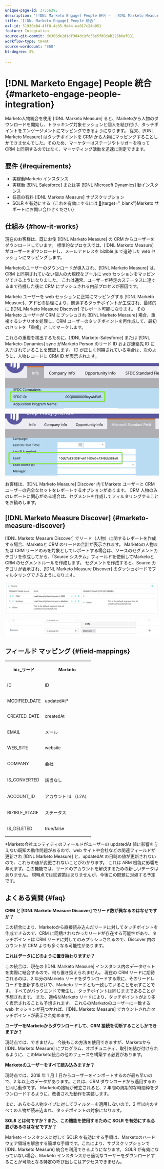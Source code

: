 ```yaml
---
unique-page-id: 37356395
description: '[!DNL Marketo Engage] People 統合 –  [!DNL Marketo Measure]'
title: '[!DNL Marketo Engage] People 統合'
exl-id: 51930e84-4ff8-4e35-9d44-ea017c24b051
feature: Integration
source-git-commit: de366de2d1df3d4dc9fc33e5fd0dab225b6af081
workflow-type: tm+mt
source-wordcount: '868'
ht-degree: 2%

---
```


# [!DNL Marketo Engage] People 統合 {#marketo-engage-people-integration}

Marketo人物統合を使用 [!DNL Marketo Measure] ると、Marketoから人物のダウンロードを開始し、トラッキング対象セッションと個人を結び付け、タッチポイントをエンゲージメントにマッピングできるようになります。 従来、[!DNL Marketo Measure] はタッチポイントを CRM から人物にマッピングすることしかできませんでした。そのため、マーケターはステージやトリガーを待って CRM と同期するのではなく、マーケティング活動を迅速に測定できます。

## 要件 {#requirements}

* 実稼動Marketo インスタンス
* 実稼動 [!DNL Salesforce] または実 [!DNL Microsoft Dynamics] 動インスタンス
* 任意の有料 [!DNL Marketo Measure] サブスクリプション
* SOLR を有効にする（これを有効にするには [&#128279;](https://nation.marketo.com/t5/Support/ct-p/Support){target="_blank"}Marketo サポートにお問い合わせください）

## 仕組み {#how-it-works}

現在のお客様は、既にお使 [!DNL Marketo Measure] の CRM からユーザーをダウンロードしています。 標準的なプロセスでは、[!DNL Marketo Measure] がユーザーをダウンロードし、メールアドレスを bizible.js で追跡した web セッションにマッピングします。

Marketoのユーザーのダウンロードが導入され、[!DNL Marketo Measure] は、CRM と同期されていない個人の大規模なプールに web セッションをマッピングできるようになりました。 これは通常、ユーザーが特定のステータスに達するまで待機した後に CRM にプッシュされる内部プロセスが原因です。

Marketo ユーザーを web セッションに正常にマッピングする [!DNL Marketo Measure]、アドビの処理により、関連するタッチポイントが生成され、最終的に [!DNL Marketo Measure Discover] でレポート可能になります。 そのMarketo ユーザーが CRM にプッシュされ [!DNL Marketo Measure] 場合、重複するシナリオを処理し、CRM ユーザーのタッチポイントを再作成して、最初のセットを「重複」としてマークします。

これらの重複を検出するために、[!DNL Marketo-Salesforce] または [!DNL Marketo-Dynamics] sync がMarketo Person のリード ID および連絡先 ID に入力されていることを確認します。 ID が正しく同期されている場合は、次のように、人物レコードに CRM ID が表示されます。

![](assets/5a.png)

![](assets/5b.png)

お客様は、[!DNL Marketo Measure] Discover 内でMarketo ユーザーと CRM ユーザーの完全なセットをレポートするオプションがあります。 CRM 人物のみのレポートに関心がある場合は、セグメントを作成してフィルタリングすることをお勧めします。

## [!DNL Marketo Measure Discover] {#marketo-measure-discover}

[!DNL Marketo Measure Discover] でリード（人物）に関するレポートを作成する場合、Marketoと CRM のリードの合計が表示されます。 Marketoの人物または CRM リードのみを対象としてレポートする場合は、ソースのセグメントカテゴリを作成してから、「Source システム」フィールドを使用してMarketoと CRM のセグメントルールを作成します。 セグメントを作成すると、Source カテゴリが表示され、[!DNL Marketo Measure Discover] のダッシュボードでフィルタリングできるようになります。

![](assets/bizible-discover-1.png)

![](assets/bizible-discover-2.png)

## フィールド マッピング {#field-mappings}

<table> 
 <colgroup> 
  <col> 
  <col> 
 </colgroup> 
 <tbody> 
  <tr> 
   <th><p><strong>biz_リード</strong></p></th> 
   <th><p><strong>Marketo</strong></p></th> 
  </tr> 
  <tr> 
   <td><p>ID</p></td> 
   <td><p>ID</p></td> 
  </tr> 
  <tr> 
   <td><p>MODIFIED_DATE</p></td> 
   <td><p>updatedAt<strong>*</strong></p></td> 
  </tr> 
  <tr> 
   <td><p>CREATED_DATE</p></td> 
   <td><p>createdAt</p></td> 
  </tr> 
  <tr> 
   <td><p>EMAIL</p></td> 
   <td><p>メール</p></td> 
  </tr> 
  <tr> 
   <td><p>WEB_SITE</p></td> 
   <td><p>website</p></td> 
  </tr> 
  <tr> 
   <td><p>COMPANY</p></td> 
   <td><p>会社</p></td> 
  </tr> 
  <tr> 
   <td><p>IS_CONVERTED</p></td> 
   <td><p>該当なし</p></td> 
  </tr> 
  <tr> 
   <td><p>ACCOUNT_ID</p></td> 
   <td><p>アカウント Id （L2A）</p></td> 
  </tr> 
  <tr> 
   <td><p>BIZIBLE_STAGE</p></td> 
   <td><p>ステータス</p></td> 
  </tr> 
  <tr> 
   <td><p>IS_DELETED</p></td> 
   <td><p>true/false</p></td> 
  </tr> 
 </tbody> 
</table>

*Marketo会社エンティティのフィールドがユーザーの updatedAt 値に影響を与えない既知の動作問題があるので、web サイトや会社などの関連フィールドが更新され [!DNL Marketo Measure] と、updatedAt の日時の値が更新されないので、これらの値が変更されないことがわかります。 これは ABM 機能に影響を与えます。この機能では、リードのアカウントを解決するための新しいデータはありません。 現時点では回避策はありませんが、今後この問題に対処する予定です。

## よくある質問 {#faq}

**CRM と [!DNL Marketo Measure Discover] でリード数が異なるのはなぜですか？**

この統合により、Marketoから直接読み込んだリードに対してタッチポイントを作成できるので、CRM に同期されなかったリードが存在する可能性があり、タッチポイントは CRM リードに対してのみプッシュされるので、Discover 内のカウントが CRM よりも多くなる可能性があります。

**これはデータにどのように置き換わりますか？**

この統合は、現在の [!DNL Marketo Measure] インスタンス内のデータセットを実際に結合するので、何も置き換えられません。 現在の CRM リードに期待されるのは、2 年分のMarketo リードをダウンロードする際に、そのリードレコードを更新するだけで、Marketo リードとも一致していることを示すことです。 すべてがバックエンドで発生し、タッチポイントは同じままであることが予想されます。 また、適格なMarketo リードにより、タッチポイントがより多く表示されることも予想されます。 これらのMarketoのユーザーに一致する web セッションが見つかれば、[!DNL Marketo Measure] でカウントされたタッチポイントが表示され始めます。

**ユーザーをMarketoからダウンロードして、CRM 接続を切断することしかできますか？**

現時点では、できません。 今後もこの方法を使用できますが、Marketoから [!DNL Marketo Measure] にプログラム、オポチュニティ、取引を結び付けられるように、このMarketo統合の他のフェーズを構築する必要があります。

**Marketoのユーザーをすべて読み込みますか？**

現時点では、2018 年 1 月 1 日からユーザーをインポートするのが最も早いので、2 年以上のデータがあります。これは、CRM ダウンロードから適用するのと同じ動作です。 Marketoの接続が確立されると、2 年間の周期的な時間枠をダウンロードするように、改善された動作を実装します。

また、あらゆる人物タイプに対してフィルターを適用しないので、2 年以内のすべての人物が読み込まれ、タッチポイントの対象になります。

**SOLR とは何ですか？また、この機能を使用するために SOLR を有効にする必要があるのはなぜですか？**

Marketo インスタンスに対して SOLR を有効にする手順は、Marketoのハードウェア領域を解放する簡単な手順です。これにより、サブスクリプションで [!DNL Marketo Measure] 統合を利用できるようになります。 SOLR が有効になっていない場合、Marketo インスタンスから適切なユーザーをダウンロードすることが可能となる特定の呼び出しにはアクセスできません。
